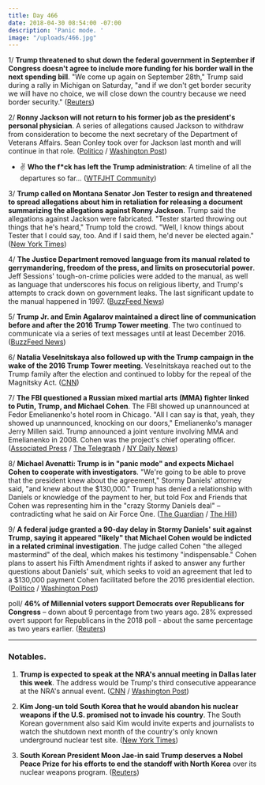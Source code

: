 ```yaml
---
title: Day 466
date: 2018-04-30 08:54:00 -07:00
description: 'Panic mode. '
image: "/uploads/466.jpg"
---
```


1/ **Trump threatened to shut down the federal government in September if Congress doesn't agree to include more funding for his border wall in the next spending bill**. "We come up again on September 28th," Trump said during a rally in Michigan on Saturday, "and if we don't get border security we will have no choice, we will close down the country because we need border security." ([Reuters](https://www.reuters.com/article/us-usa-trump-government/trump-threatens-govt-shutdown-in-sept-if-no-funding-for-wall-idUSKBN1I0018))

2/ **Ronny Jackson will not return to his former job as the president's personal physician**. A series of allegations caused Jackson to withdraw from consideration to become the next secretary of the Department of Veterans Affairs. Sean Conley took over for Jackson last month and will continue in that role. ([Politico](https://www.politico.com/story/2018/04/29/ronny-jackson-trump-doctor-559529) / [Washington Post](https://www.washingtonpost.com/politics/ronny-jackson-wont-return-to-job-as-trumps-physician/2018/04/29/101d2bfe-4c0e-11e8-84a0-458a1aa9ac0a_story.html?utm_term=.286b132fdde6))

* ✌️ **Who the f\*ck has left the Trump administration**: A timeline of all the departures so far... ([WTFJHT Community](https://talk.whatthefuckjusthappenedtoday.com/t/who-the-fuck-has-left-the-trump-administration/908))

3/ **Trump called on Montana Senator Jon Tester to resign and threatened to spread allegations about him in retaliation for releasing a document summarizing the allegations against Ronny Jackson**. Trump said the allegations against Jackson were fabricated. "Tester started throwing out things that he's heard," Trump told the crowd. "Well, I know things about Tester that I could say, too. And if I said them, he'd never be elected again." ([New York Times](https://www.nytimes.com/2018/04/28/us/politics/trump-tester-jackson-va.html))

4/ **The Justice Department removed language from its manual related to gerrymandering, freedom of the press, and limits on prosecutorial power**. Jeff Sessions' tough-on-crime policies were added to the manual, as well as language that underscores his focus on religious liberty, and Trump's attempts to crack down on government leaks. The last significant update to the manual happened in 1997. ([BuzzFeed News](https://www.buzzfeed.com/zoetillman/the-justice-department-deleted-language-about-press-freedom?utm_term=.sx18KRqz9q#.exLeoGLJDL))

5/ **Trump Jr. and Emin Agalarov maintained a direct line of communication before and after the 2016 Trump Tower meeting**. The two continued to communicate via a series of text messages until at least December 2016. ([BuzzFeed News](https://www.buzzfeed.com/chrisgeidner/trump-jr-and-emin-agalarov-stayed-in-touch-during-the?utm_term=.iupxEk6Xa6#.libdJPkNKk))

6/ **Natalia Veselnitskaya also followed up with the Trump campaign in the wake of the 2016 Trump Tower meeting**. Veselnitskaya reached out to the Trump family after the election and continued to lobby for the repeal of the Magnitsky Act. ([CNN](https://www.cnn.com/2018/04/27/politics/russians-trump-team-magnitsky-act/index.html))

7/ **The FBI questioned a Russian mixed martial arts (MMA) fighter linked to Putin, Trump, and Michael Cohen**. The FBI showed up unannounced at Fedor Emelianenko's hotel room in Chicago. "All I can say is that, yeah, they showed up unannounced, knocking on our doors," Emelianenko's manager Jerry Millen said. Trump announced a joint venture involving MMA and Emelianenko in 2008. Cohen was the project's chief operating officer. ([Associated Press](https://apnews.com/82f1df7873ec4b7c91050e707c61a749/MMA-fighter-with-links-to-Trump,-Cohen-is-questioned-by-FBI) / [The Telegraph](https://www.telegraph.co.uk/mma/2018/04/28/fbi-shadows-russian-mma-great-fedor-emeilanenko-bellator-event/) / [NY Daily News](http://beta.nydailynews.com/news/national/fbi-met-russian-mma-fighter-linked-trump-michael-cohen-article-1.3962325))

8/ **Michael Avenatti: Trump is in "panic mode" and expects Michael Cohen to cooperate with investigators**. "We're going to be able to prove that the president knew about the agreement," Stormy Daniels' attorney said, "and knew about the $130,000." Trump has denied a relationship with Daniels or knowledge of the payment to her, but told Fox and Friends that Cohen was representing him in the "crazy Stormy Daniels deal" – contradicting what he said on Air Force One. ([The Guardian](https://www.theguardian.com/us-news/2018/apr/29/stormy-daniels-lawyer-predicts-michael-cohen-flip-trump) / [The Hill](http://thehill.com/homenews/administration/385412-stormy-daniels-attorney-were-going-to-be-able-to-prove-that-the))

9/ **A federal judge granted a 90-day delay in Stormy Daniels' suit against Trump, saying it appeared "likely" that Michael Cohen would be indicted in a related criminal investigation**. The judge called Cohen "the alleged mastermind" of the deal, which makes his testimony "indispensable." Cohen plans to assert his Fifth Amendment rights if asked to answer any further questions about Daniels' suit, which seeks to void an agreement that led to a $130,000 payment Cohen facilitated before the 2016 presidential election. ([Politico](https://www.politico.com/story/2018/04/27/trump-stormy-daniels-case-delay-558294) / [Washington Post](https://www.washingtonpost.com/politics/judge-puts-stormy-daniels-case-on-hold-for-90-days-citing-likelihood-michael-cohen-will-be-indicted/2018/04/27/34d87316-4a67-11e8-ad53-d5751c8f243f_story.html))

poll/ **46% of Millennial voters support Democrats over Republicans for Congress** – down about 9 percentage from two years ago. 28% expressed overt support for Republicans in the 2018 poll - about the same percentage as two years earlier. ([Reuters](https://www.reuters.com/article/us-usa-election-millennials/democrats-lose-ground-with-millennials-reuters-ipsos-poll-idUSKBN1I10YH))

---

### Notables.

1. **Trump is expected to speak at the NRA's annual meeting in Dallas later this week**. The address would be Trump's third consecutive appearance at the NRA's annual event. ([CNN](https://www.cnn.com/2018/04/29/politics/trump-nra-annual-meeting/index.html) / [Washington Post](https://www.washingtonpost.com/politics/trump-to-address-nra-for-first-time-since-florida-school-shootings/2018/04/30/b74542de-4c74-11e8-84a0-458a1aa9ac0a_story.html))

2. **Kim Jong-un told South Korea that he would abandon his nuclear weapons if the U.S. promised not to invade his country**. The South Korean government also said Kim would invite experts and journalists to watch the shutdown next month of the country's only known underground nuclear test site. ([New York Times](https://www.nytimes.com/2018/04/29/world/asia/north-korea-trump-nuclear.html))

3. **South Korean President Moon Jae-in said Trump deserves a Nobel Peace Prize for his efforts to end the standoff with North Korea** over its nuclear weapons program. ([Reuters](https://www.reuters.com/article/us-northkorea-southkorea-trump/trump-should-win-the-nobel-peace-prize-says-south-koreas-moon-idUSKBN1I10OD))
